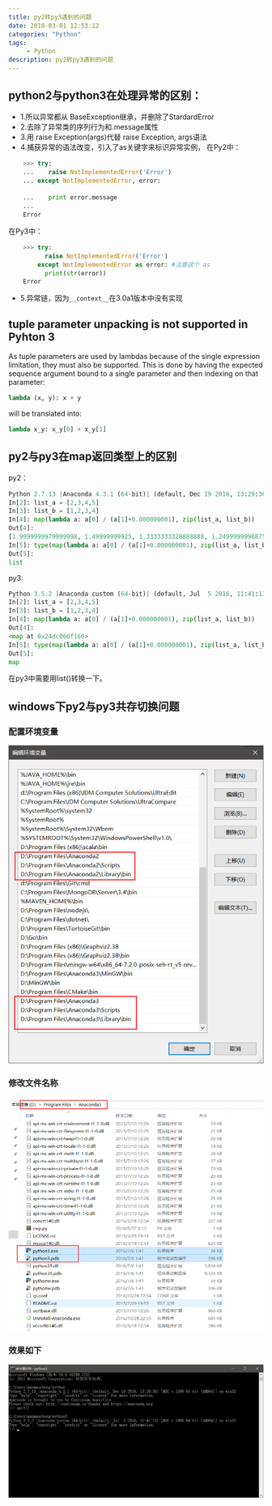 ```yaml
---
title: py2转py3遇到的问题
date: 2018-03-01 12:53:12
categories: "Python"
tags:
     - Python
description: py2转py3遇到的问题
---
```


##  python2与python3在处理异常的区别：
* 1.所以异常都从 BaseException继承，并删除了StardardError
* 2.去除了异常类的序列行为和.message属性
* 3.用 raise Exception(args)代替 raise Exception, args语法
* 4.捕获异常的语法改变，引入了as关键字来标识异常实例，
在Py2中：
``` python
    >>> try:
    ...    raise NotImplementedError('Error')
    ... except NotImplementedError, error:

    ...    print error.message
    ...
    Error
```
在Py3中：
``` python
    >>> try:
          raise NotImplementedError('Error')
        except NotImplementedError as error: #注意这个 as
          print(str(error))
    Error
```
* 5.异常链，因为`__context__`在3.0a1版本中没有实现

## tuple parameter unpacking is not supported in Pyhton 3
As tuple parameters are used by lambdas because of the single expression limitation, they must also be supported. This is done by having the expected sequence argument bound to a single parameter and then indexing on that parameter:
``` python
lambda (x, y): x + y
```
will be translated into:
``` python
lambda x_y: x_y[0] + x_y[1]
```

## py2与py3在map返回类型上的区别
py2：
``` python
Python 2.7.13 |Anaconda 4.3.1 (64-bit)| (default, Dec 19 2016, 13:29:36) [MSC v.1500 64 bit (AMD64)] on win32
In[2]: list_a = [2,3,4,5]
In[3]: list_b = [1,2,3,4]
In[4]: map(lambda a: a[0] / (a[1]+0.000000001), zip(list_a, list_b))
Out[4]:
[1.9999999979999998, 1.49999999925, 1.3333333328888888, 1.2499999996875]
In[5]: type(map(lambda a: a[0] / (a[1]+0.000000001), zip(list_a, list_b)))
Out[5]:
list
```

py3:
``` python
Python 3.5.2 |Anaconda custom (64-bit)| (default, Jul  5 2016, 11:41:13) [MSC v.1900 64 bit (AMD64)]
In[2]: list_a = [2,3,4,5]
In[3]: list_b = [1,2,3,4]
In[4]: map(lambda a: a[0] / (a[1]+0.000000001), zip(list_a, list_b))
Out[4]:
<map at 0x24dc066f160>
In[5]: type(map(lambda a: a[0] / (a[1]+0.000000001), zip(list_a, list_b)))
Out[5]:
map
```
在py3中需要用list()转换一下。


## windows下py2与py3共存切换问题
### 配置环境变量
![](assets/python/20180301155811.png)
### 修改文件名称
![](assets/python/20180301155930.png)
### 效果如下
![](assets/python/20180301155650.png)
